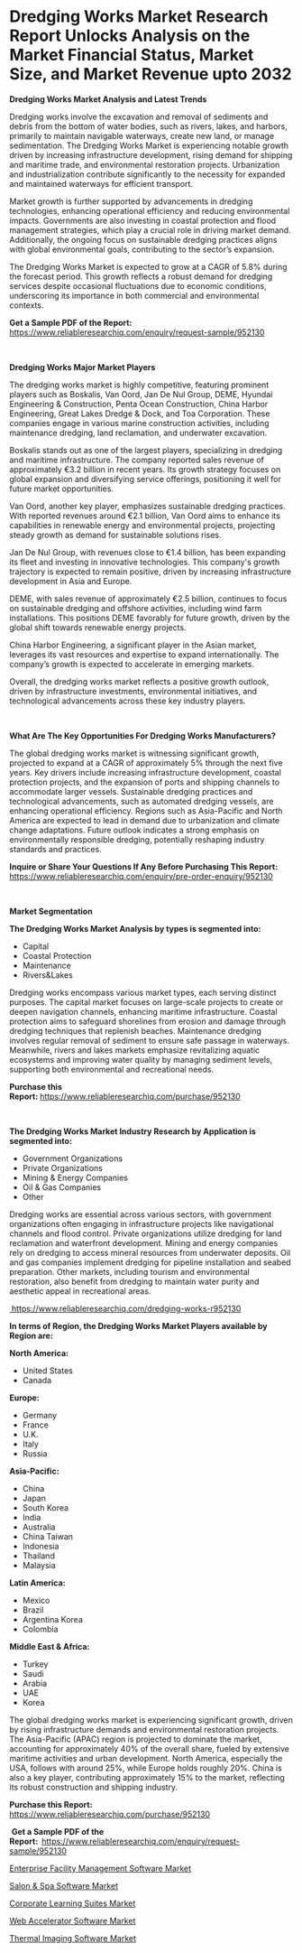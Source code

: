 <p><h1>Dredging Works Market Research Report Unlocks Analysis on the Market Financial Status, Market Size, and Market Revenue upto 2032</h1></p><p><strong>Dredging Works Market Analysis and Latest Trends</strong></p>
<p><p>Dredging works involve the excavation and removal of sediments and debris from the bottom of water bodies, such as rivers, lakes, and harbors, primarily to maintain navigable waterways, create new land, or manage sedimentation. The Dredging Works Market is experiencing notable growth driven by increasing infrastructure development, rising demand for shipping and maritime trade, and environmental restoration projects. Urbanization and industrialization contribute significantly to the necessity for expanded and maintained waterways for efficient transport.</p><p>Market growth is further supported by advancements in dredging technologies, enhancing operational efficiency and reducing environmental impacts. Governments are also investing in coastal protection and flood management strategies, which play a crucial role in driving market demand. Additionally, the ongoing focus on sustainable dredging practices aligns with global environmental goals, contributing to the sector’s expansion.</p><p>The Dredging Works Market is expected to grow at a CAGR of 5.8% during the forecast period. This growth reflects a robust demand for dredging services despite occasional fluctuations due to economic conditions, underscoring its importance in both commercial and environmental contexts.</p></p>
<p><strong>Get a Sample PDF of the Report:&nbsp;</strong> <a href="https://www.reliableresearchiq.com/enquiry/request-sample/952130?utm_campaign=1117&utm_medium=2&utm_source=Github&utm_content=ia&utm_term=06032025&utm_id=dredging-works">https://www.reliableresearchiq.com/enquiry/request-sample/952130</a></p>
<p>&nbsp;</p>
<p><strong>Dredging Works Major Market Players</strong></p>
<p><p>The dredging works market is highly competitive, featuring prominent players such as Boskalis, Van Oord, Jan De Nul Group, DEME, Hyundai Engineering & Construction, Penta Ocean Construction, China Harbor Engineering, Great Lakes Dredge & Dock, and Toa Corporation. These companies engage in various marine construction activities, including maintenance dredging, land reclamation, and underwater excavation.</p><p>Boskalis stands out as one of the largest players, specializing in dredging and maritime infrastructure. The company reported sales revenue of approximately €3.2 billion in recent years. Its growth strategy focuses on global expansion and diversifying service offerings, positioning it well for future market opportunities.</p><p>Van Oord, another key player, emphasizes sustainable dredging practices. With reported revenues around €2.1 billion, Van Oord aims to enhance its capabilities in renewable energy and environmental projects, projecting steady growth as demand for sustainable solutions rises.</p><p>Jan De Nul Group, with revenues close to €1.4 billion, has been expanding its fleet and investing in innovative technologies. This company's growth trajectory is expected to remain positive, driven by increasing infrastructure development in Asia and Europe.</p><p>DEME, with sales revenue of approximately €2.5 billion, continues to focus on sustainable dredging and offshore activities, including wind farm installations. This positions DEME favorably for future growth, driven by the global shift towards renewable energy projects.</p><p>China Harbor Engineering, a significant player in the Asian market, leverages its vast resources and expertise to expand internationally. The company’s growth is expected to accelerate in emerging markets.</p><p>Overall, the dredging works market reflects a positive growth outlook, driven by infrastructure investments, environmental initiatives, and technological advancements across these key industry players.</p></p>
<p>&nbsp;</p>
<p><strong>What Are The Key Opportunities For Dredging Works Manufacturers?</strong></p>
<p><p>The global dredging works market is witnessing significant growth, projected to expand at a CAGR of approximately 5% through the next five years. Key drivers include increasing infrastructure development, coastal protection projects, and the expansion of ports and shipping channels to accommodate larger vessels. Sustainable dredging practices and technological advancements, such as automated dredging vessels, are enhancing operational efficiency. Regions such as Asia-Pacific and North America are expected to lead in demand due to urbanization and climate change adaptations. Future outlook indicates a strong emphasis on environmentally responsible dredging, potentially reshaping industry standards and practices.</p></p>
<p><strong>Inquire or Share Your Questions If Any Before Purchasing This Report:</strong> <a href="https://www.reliableresearchiq.com/enquiry/pre-order-enquiry/952130?utm_campaign=1117&utm_medium=2&utm_source=Github&utm_content=ia&utm_term=06032025&utm_id=dredging-works">https://www.reliableresearchiq.com/enquiry/pre-order-enquiry/952130</a></p>
<p>&nbsp;</p>
<p><strong>Market Segmentation</strong></p>
<p><strong>The Dredging Works Market Analysis by types is segmented into:</strong></p>
<p><ul><li>Capital</li><li>Coastal Protection</li><li>Maintenance</li><li>Rivers&Lakes</li></ul></p>
<p><p>Dredging works encompass various market types, each serving distinct purposes. The capital market focuses on large-scale projects to create or deepen navigation channels, enhancing maritime infrastructure. Coastal protection aims to safeguard shorelines from erosion and damage through dredging techniques that replenish beaches. Maintenance dredging involves regular removal of sediment to ensure safe passage in waterways. Meanwhile, rivers and lakes markets emphasize revitalizing aquatic ecosystems and improving water quality by managing sediment levels, supporting both environmental and recreational needs.</p></p>
<p><strong>Purchase this Report:&nbsp;</strong><a href="https://www.reliableresearchiq.com/purchase/952130?utm_campaign=1117&utm_medium=2&utm_source=Github&utm_content=ia&utm_term=06032025&utm_id=dredging-works">https://www.reliableresearchiq.com/purchase/952130</a></p>
<p>&nbsp;</p>
<p><strong>The Dredging Works Market Industry Research by Application is segmented into:</strong></p>
<p><ul><li>Government Organizations</li><li>Private Organizations</li><li>Mining & Energy Companies</li><li>Oil & Gas Companies</li><li>Other</li></ul></p>
<p><p>Dredging works are essential across various sectors, with government organizations often engaging in infrastructure projects like navigational channels and flood control. Private organizations utilize dredging for land reclamation and waterfront development. Mining and energy companies rely on dredging to access mineral resources from underwater deposits. Oil and gas companies implement dredging for pipeline installation and seabed preparation. Other markets, including tourism and environmental restoration, also benefit from dredging to maintain water purity and aesthetic appeal in recreational areas.</p></p>
<p><a href="https://www.reliableresearchiq.com/dredging-works-r952130?utm_campaign=1117&utm_medium=2&utm_source=Github&utm_content=ia&utm_term=06032025&utm_id=dredging-works">&nbsp;https://www.reliableresearchiq.com/dredging-works-r952130</a></p>
<p><strong>In terms of Region, the Dredging Works Market Players available by Region are:</strong></p>
<p>
    <p> <strong> North America: </strong>
        <ul>
            <li>United States</li>
            <li>Canada</li>
        </ul>
        </p> 
    <p> <strong> Europe: </strong>
        <ul>
            <li>Germany</li>
            <li>France</li>
            <li>U.K.</li>
            <li>Italy</li>
            <li>Russia</li>
        </ul>
        </p> 
    <p> <strong> Asia-Pacific: </strong>
        <ul>
            <li>China</li>
            <li>Japan</li>
            <li>South Korea</li>
            <li>India</li>
            <li>Australia</li>
            <li>China Taiwan</li>
            <li>Indonesia</li>
            <li>Thailand</li>
            <li>Malaysia</li>
        </ul>
        </p> 
    <p> <strong> Latin America: </strong>
        <ul>
            <li>Mexico</li>
            <li>Brazil</li>
            <li>Argentina Korea</li>
            <li>Colombia</li>
        </ul>
        </p> 
    <p> <strong> Middle East & Africa: </strong>
        <ul>
            <li>Turkey</li>
            <li>Saudi</li>
            <li>Arabia</li>
            <li>UAE</li>
            <li>Korea</li>
        </ul>
    </p>
    </p>
<p><p>The global dredging works market is experiencing significant growth, driven by rising infrastructure demands and environmental restoration projects. The Asia-Pacific (APAC) region is projected to dominate the market, accounting for approximately 40% of the overall share, fueled by extensive maritime activities and urban development. North America, especially the USA, follows with around 25%, while Europe holds roughly 20%. China is also a key player, contributing approximately 15% to the market, reflecting its robust construction and shipping industry.</p></p>
<p><strong>Purchase this Report: </strong><a href="https://www.reliableresearchiq.com/purchase/952130?utm_campaign=1117&utm_medium=2&utm_source=Github&utm_content=ia&utm_term=06032025&utm_id=dredging-works">https://www.reliableresearchiq.com/purchase/952130</a></p>
<p>&nbsp;<strong>Get a Sample PDF of the Report:&nbsp;&nbsp;</strong><a href="https://www.reliableresearchiq.com/enquiry/request-sample/952130?utm_campaign=1117&utm_medium=2&utm_source=Github&utm_content=ia&utm_term=06032025&utm_id=dredging-works">https://www.reliableresearchiq.com/enquiry/request-sample/952130</a></p>
<p><strong></strong></p>
<p><p><a href="https://github.com/elceryaneik/Market-Research-Report-List-1/blob/main/enterprise-facility-management-software-market.md?utm_campaign=1117&utm_medium=2&utm_source=Github&utm_content=ia&utm_term=06032025&utm_id=dredging-works">Enterprise Facility Management Software Market</a></p><p><a href="https://github.com/dusektwinec3/Market-Research-Report-List-1/blob/main/salon-spa-software-market.md?utm_campaign=1117&utm_medium=2&utm_source=Github&utm_content=ia&utm_term=06032025&utm_id=dredging-works">Salon & Spa Software Market</a></p><p><a href="https://github.com/jaspartatin/Market-Research-Report-List-1/blob/main/corporate-learning-suites-market.md?utm_campaign=1117&utm_medium=2&utm_source=Github&utm_content=ia&utm_term=06032025&utm_id=dredging-works">Corporate Learning Suites Market</a></p><p><a href="https://github.com/jullselai/Market-Research-Report-List-1/blob/main/web-accelerator-software-market.md?utm_campaign=1117&utm_medium=2&utm_source=Github&utm_content=ia&utm_term=06032025&utm_id=dredging-works">Web Accelerator Software Market</a></p><p><a href="https://github.com/luhleickov/Market-Research-Report-List-1/blob/main/thermal-imaging-software-market.md?utm_campaign=1117&utm_medium=2&utm_source=Github&utm_content=ia&utm_term=06032025&utm_id=dredging-works">Thermal Imaging Software Market</a></p></p>